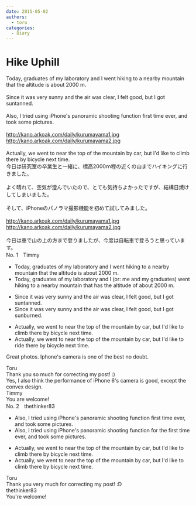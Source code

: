 ```yaml
---
date: 2015-05-02
authors:
  - toru
categories:
  - Diary
---
```


<h1 id="subject_show">Hike Uphill</h1>
<div class="date" hidden>May 2, 2015 23:04</div>
<div id="post"><div id="body_show_ori">
Today, graduates of my laboratory and I went hiking to a nearby mountain that the altitude is about 2000 m.<br/><br/>Since it was very sunny and the air was clear, I felt good, but I got suntanned.<br/><br/>Also, I tried using iPhone's panoramic shooting function first time ever, and took some pictures.<br/><br/><a href="http://kano.arkoak.com/daily/kurumayama1.jpg" target="_blank">http://kano.arkoak.com/daily/kurumayama1.jpg</a><br/><a href="http://kano.arkoak.com/daily/kurumayama2.jpg" target="_blank">http://kano.arkoak.com/daily/kurumayama2.jpg</a><br/><br/>Actually, we went to near the top of the mountain by car, but I'd like to climb there by bicycle next time.
</div></div>

<!-- more -->

<div id="post_ja"><div id="body_show_mo">
今日は研究室の卒業生と一緒に、標高2000ｍ程の近くの山までハイキングに行きました。<br/><br/>よく晴れて、空気が澄んでいたので、とても気持ちよかったですが、結構日焼けしてしまいました。<br/><br/>そして、iPhoneのパノラマ撮影機能を初めて試してみました。<br/><br/><a href="http://kano.arkoak.com/daily/kurumayama1.jpg" target="_blank">http://kano.arkoak.com/daily/kurumayama1.jpg</a><br/><a href="http://kano.arkoak.com/daily/kurumayama2.jpg" target="_blank">http://kano.arkoak.com/daily/kurumayama2.jpg</a><br/><br/>今日は車で山の上の方まで登りましたが、今度は自転車で登ろうと思っています。
</div></div>
<div id="block"><div class="first_name"> No. 1　<span class="just_name">Timmy</span></div><div id="block2">
<ul class="correction_field">
<li class="incorrect">Today, graduates of my laboratory and I went hiking to a nearby mountain that the altitude is about 2000 m.</li>
<li class="corrected correct">
Today, graduates of my laboratory and I (or: <span class="f_blue">me and my graduates</span>) went hiking to a nearby mountain that <span class="f_blue">has </span>the altitude <span class="f_blue">of </span>about 2000 m.
</li>
</ul>
<ul class="correction_field">
<li class="incorrect">Since it was very sunny and the air was clear, I felt good, but I got suntanned.</li>
<li class="corrected correct">
Since it was very sunny and the air was clear, I felt good, but I got sun<span class="f_blue">burned</span>.
</li>
</ul>
<ul class="correction_field">
<li class="incorrect">Actually, we went to near the top of the mountain by car, but I'd like to climb there by bicycle next time.</li>
<li class="corrected correct">
Actually, we went to near the top of the mountain by car, but I'd like to <span class="f_blue">ride</span> there by bicycle next time.
</li>
</ul>
<p class="comment_small">
 Great photos. Iphone's camera is one of the best no doubt.
</p>

</div><div class="name"><span class="just_name">Toru</span><br>
Thank you so much for correcting my post! :)<br/>Yes, I also think the performance of iPhone 6's camera is good, except the convex design.
</div>
<div class="name"><span class="just_name">Timmy</span><br>
You are welcome!
</div>
</div>
<div id="block"><div class="first_name"> No. 2　<span class="just_name">thethinker83</span></div><div id="block2">
<ul class="correction_field">
<li class="incorrect">Also, I tried using iPhone's panoramic shooting function first time ever, and took some pictures.</li>
<li class="corrected correct">
Also, I tried using iPhone's panoramic shooting function <span class="f_blue">for the </span>first time ever, and took some pictures.
</li>
</ul>
<ul class="correction_field">
<li class="incorrect">Actually, we went to near the top of the mountain by car, but I'd like to climb there by bicycle next time.</li>
<li class="corrected correct">
Actually, we went <span class="f_red"><span class="sline">to</span></span> near the top of the mountain by car, but I'd like to climb there by bicycle next time.
</li>
</ul>
</div><div class="name"><span class="just_name">Toru</span><br>
Thank you very much for correcting my post! :D
</div>
<div class="name"><span class="just_name">thethinker83</span><br>
You're welcome!
</div>
</div>
